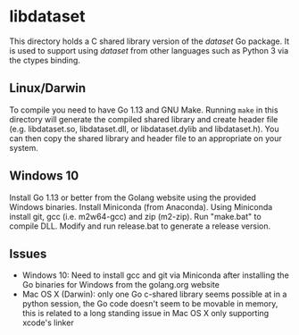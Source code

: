 
# libdataset

This directory holds a C shared library version of the _dataset_ Go 
package. It is used to support using _dataset_ from other languages 
such as Python 3 via the ctypes binding.

## Linux/Darwin

To compile you need to have Go 1.13 and 
GNU Make. Running `make` in this directory will generate the compiled 
shared library and create header file (e.g. libdataset.so, libdataset.dll, 
or libdataset.dylib and libdataset.h).  You can then copy the shared 
library and header file to an appropriate on your system.

## Windows 10

Install Go 1.13 or better from the Golang website using the provided Windows binaries. Install Miniconda (from Anaconda). Using Miniconda install git, gcc (i.e. m2w64-gcc) and zip (m2-zip). Run "make.bat" to compile DLL. Modify and
run release.bat to generate a release version.


## Issues

+ Windows 10: Need to install gcc and git via Miniconda after installing the Go binaries for Windows from the golang.org website
+ Mac OS X (Darwin): only one Go c-shared library seems possible at in a python session, the Go code doesn't seem to be movable in memory, this is related to a long standing issue in Mac OS X only supporting xcode's linker
